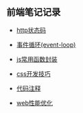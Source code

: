 <!--
 * @Author: Wginit
 * @Date: 2019-09-26 09:23:15
 * @LastEditTime: 2019-09-27 13:45:55
 -->
## 前端笔记记录

* [http状态码](https://github.com/WGinit/Front-end-notes/blob/master/http-status.md)

* [事件循环(event-loop)](https://github.com/WGinit/Front-end-notes/blob/master/event-loop.md)

* [js常用函数封装](https://github.com/WGinit/Front-end-notes/blob/master/js-util.md)

* [css开发技巧](https://github.com/WGinit/Front-end-notes/blob/master/css-skill.md)

* [代码注释](https://github.com/WGinit/Front-end-notes/blob/master/code-annotation.md)

* [web性能优化](https://github.com/WGinit/Front-end-notes/blob/master/performance-optimization.md)
